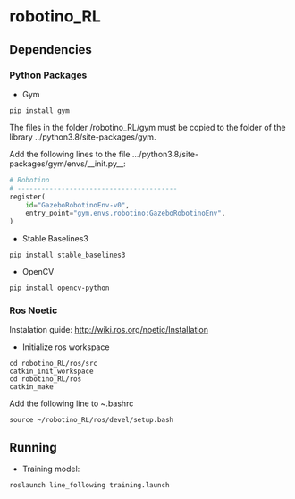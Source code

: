 # robotino_RL

## Dependencies ##
### Python Packages ###
* Gym
```console
pip install gym
```
The files in the folder /robotino_RL/gym must be copied to the folder of the library ../python3.8/site-packages/gym.

Add the following lines to the file .../python3.8/site-packages/gym/envs/\_\_init.py__:
```python
# Robotino
# ----------------------------------------
register(
    id="GazeboRobotinoEnv-v0",
    entry_point="gym.envs.robotino:GazeboRobotinoEnv",
)
```

* Stable Baselines3
```console
pip install stable_baselines3
```
* OpenCV
```console
pip install opencv-python
```
### Ros Noetic ###
Instalation guide: http://wiki.ros.org/noetic/Installation
* Initialize ros workspace
```console
cd robotino_RL/ros/src
catkin_init_workspace
cd robotino_RL/ros
catkin_make
```
Add the  following line to ~\.bashrc
```console
source ~/robotino_RL/ros/devel/setup.bash
```

## Running ##
* Training model:
```console
roslaunch line_following training.launch
```
